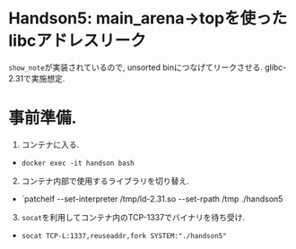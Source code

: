 # Handson5: main\_arena->topを使ったlibcアドレスリーク
`show_note`が実装されているので, unsorted binにつなげてリークさせる. 
glibc-2.31で実施想定.

# 事前準備. 
1. コンテナに入る. 
  - `docker exec -it handson bash`
2. コンテナ内部で使用するライブラリを切り替え. 
  - `patchelf --set-interpreter /tmp/ld-2.31.so --set-rpath /tmp ./handson5
3. `socat`を利用してコンテナ内のTCP-1337でバイナリを待ち受け. 
  - `socat TCP-L:1337,reuseaddr,fork SYSTEM:"./handson5"` 

